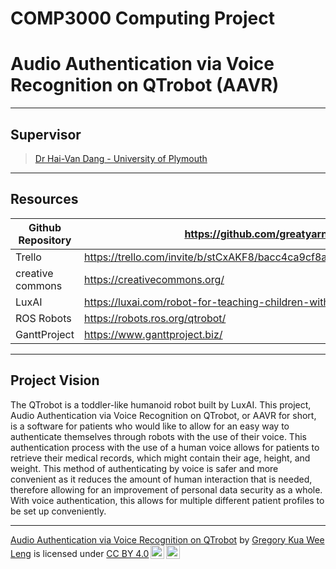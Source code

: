 # COMP3000 Computing Project

# Audio Authentication via Voice Recognition on QTrobot (AAVR)

---

## Supervisor

> [Dr Hai-Van Dang - University of Plymouth](https://www.plymouth.ac.uk/staff/hai-van-dang)

---

## Resources

| Github Repository | https://github.com/greatyarn/COMP3000_Computing_Project                                        |
| ----------------- | ---------------------------------------------------------------------------------------------- |
| Trello            | https://trello.com/invite/b/stCxAKF8/bacc4ca9cf8aefa46403a2451d15e98f/comp3000computingproject |
| creative commons  | https://creativecommons.org/                                                                   |
| LuxAI             | https://luxai.com/robot-for-teaching-children-with-autism-at-home/                             |
| ROS Robots        | https://robots.ros.org/qtrobot/                                                                |
| GanttProject      | https://www.ganttproject.biz/                                                                  |

---

## Project Vision

The QTrobot is a toddler-like humanoid robot built by LuxAI. This project, Audio
Authentication via Voice Recognition on QTrobot, or AAVR for short, is a software for
patients who would like to allow for an easy way to authenticate themselves through
robots with the use of their voice. This authentication process with the use of a human
voice allows for patients to retrieve their medical records, which might contain their
age, height, and weight. This method of authenticating by voice is safer and more
convenient as it reduces the amount of human interaction that is needed, therefore
allowing for an improvement of personal data security as a whole. With voice
authentication, this allows for multiple different patient profiles to be set up
conveniently.

---

<div>
<p xmlns:cc="http://creativecommons.org/ns#" xmlns:dct="http://purl.org/dc/terms/"><a property="dct:title" rel="cc:attributionURL" href="https://github.com/greatyarn/COMP3000_Computing_Project">Audio Authentication via Voice Recognition on QTrobot</a> by <a rel="cc:attributionURL dct:creator" property="cc:attributionName" href="https://github.com/greatyarn">Gregory Kua Wee Leng</a> is licensed under <a href="http://creativecommons.org/licenses/by/4.0/?ref=chooser-v1" target="_blank" rel="license noopener noreferrer" style="display:inline-block;">CC BY 4.0<img style="height:22px!important;margin-left:3px;vertical-align:text-bottom;" src="https://mirrors.creativecommons.org/presskit/icons/cc.svg?ref=chooser-v1"><img style="height:22px!important;margin-left:3px;vertical-align:text-bottom;" src="https://mirrors.creativecommons.org/presskit/icons/by.svg?ref=chooser-v1"></a></p>
</div>